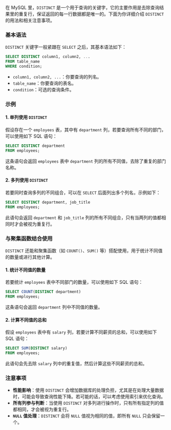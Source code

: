在 MySQL 里，`DISTINCT` 是一个用于查询的关键字，它的主要作用是去除查询结果里的重复行，保证返回的每一行数据都是唯一的。下面为你详细介绍 `DISTINCT` 的用法和相关注意事项。

### 基本语法
`DISTINCT` 关键字一般紧跟在 `SELECT` 之后，其基本语法如下：
```sql
SELECT DISTINCT column1, column2, ...
FROM table_name
WHERE condition;
```
- `column1, column2, ...`：你要查询的列名。
- `table_name`：你要查询的表名。
- `condition`：可选的查询条件。

### 示例

#### 1. 单列使用 `DISTINCT`
假设存在一个 `employees` 表，其中有 `department` 列，若要查询所有不同的部门，可以使用如下 SQL 语句：
```sql
SELECT DISTINCT department
FROM employees;
```
这条语句会返回 `employees` 表中 `department` 列的所有不同值，去除了重复的部门名称。

#### 2. 多列使用 `DISTINCT`
若要同时查询多列的不同组合，可以在 `SELECT` 后面列出多个列名，示例如下：
```sql
SELECT DISTINCT department, job_title
FROM employees;
```
此语句会返回 `department` 和 `job_title` 列的所有不同组合，只有当两列的值都相同时才会被视为重复行。

### 与聚集函数结合使用
`DISTINCT` 还能和聚集函数（如 `COUNT()`、`SUM()` 等）搭配使用，用于统计不同值的数量或进行其他计算。

#### 1. 统计不同值的数量
若要统计 `employees` 表中不同部门的数量，可以使用如下 SQL 语句：
```sql
SELECT COUNT(DISTINCT department)
FROM employees;
```
这条语句会返回 `department` 列中不同值的数量。

#### 2. 计算不同值的总和
假设 `employees` 表中有 `salary` 列，若要计算不同薪资的总和，可以使用如下 SQL 语句：
```sql
SELECT SUM(DISTINCT salary)
FROM employees;
```
此语句会先去除 `salary` 列中的重复值，然后计算这些不同薪资的总和。

### 注意事项
- **性能影响**：使用 `DISTINCT` 会增加数据库的处理负担，尤其是在处理大量数据时，可能会导致查询性能下降。若可能的话，可以考虑使用索引来优化查询。
- **所有列参与判断**：当使用 `DISTINCT` 对多列进行操作时，只有所有指定列的值都相同，才会被视为重复行。
- **`NULL` 值处理**：`DISTINCT` 会将 `NULL` 值视为相同的值，即所有 `NULL` 只会保留一个。 
